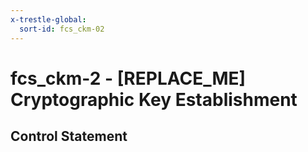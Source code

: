 ```yaml
---
x-trestle-global:
  sort-id: fcs_ckm-02
---
```


# fcs_ckm-2 - \[REPLACE_ME\] Cryptographic Key Establishment

## Control Statement
